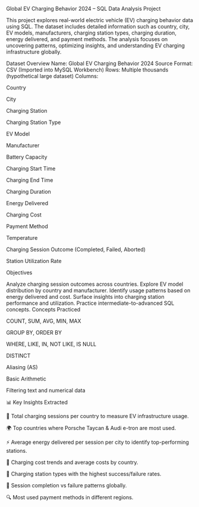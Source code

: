  Global EV Charging Behavior 2024 – SQL Data Analysis Project

This project explores real-world electric vehicle (EV) charging behavior data using SQL. The dataset includes detailed information such as country, city, EV models, manufacturers, charging station types, charging duration, energy delivered, and payment methods. The analysis focuses on uncovering patterns, optimizing insights, and understanding EV charging infrastructure globally.

Dataset Overview
Name: Global EV Charging Behavior 2024
Source Format: CSV (Imported into MySQL Workbench)
Rows: Multiple thousands (hypothetical large dataset)
Columns:

Country

City

Charging Station

Charging Station Type

EV Model

Manufacturer

Battery Capacity

Charging Start Time

Charging End Time

Charging Duration

Energy Delivered

Charging Cost

Payment Method

Temperature

Charging Session Outcome (Completed, Failed, Aborted)

Station Utilization Rate

Objectives

Analyze charging session outcomes across countries.
Explore EV model distribution by country and manufacturer.
Identify usage patterns based on energy delivered and cost.
Surface insights into charging station performance and utilization.
Practice intermediate-to-advanced SQL concepts.
Concepts Practiced

COUNT, SUM, AVG, MIN, MAX

GROUP BY, ORDER BY

WHERE, LIKE, IN, NOT LIKE, IS NULL

DISTINCT

Aliasing (AS)

Basic Arithmetic

Filtering text and numerical data


📊 Key Insights Extracted

🔢 Total charging sessions per country to measure EV infrastructure usage.

🌍 Top countries where Porsche Taycan & Audi e-tron are most used.

⚡ Average energy delivered per session per city to identify top-performing stations.

💸 Charging cost trends and average costs by country.

🔌 Charging station types with the highest success/failure rates.

🔁 Session completion vs failure patterns globally.

🔍 Most used payment methods in different regions.


